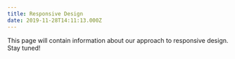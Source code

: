 ```yaml
---
title: Responsive Design
date: 2019-11-28T14:11:13.000Z
---
```

This page will contain information about our approach to responsive design. Stay tuned!
